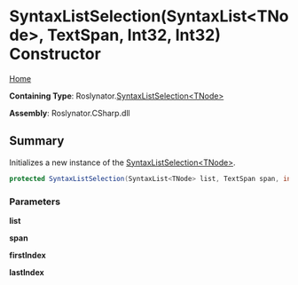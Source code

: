 <a name="_top"></a>

# SyntaxListSelection\(SyntaxList\<TNode>, TextSpan, Int32, Int32\) Constructor

[Home](../../../README.md#_top)

**Containing Type**: Roslynator\.[SyntaxListSelection\<TNode>](../README.md#_top)

**Assembly**: Roslynator\.CSharp\.dll

## Summary

Initializes a new instance of the [SyntaxListSelection\<TNode>](../README.md#_top)\.

```csharp
protected SyntaxListSelection(SyntaxList<TNode> list, TextSpan span, int firstIndex, int lastIndex)
```

### Parameters

**list**

**span**

**firstIndex**

**lastIndex**